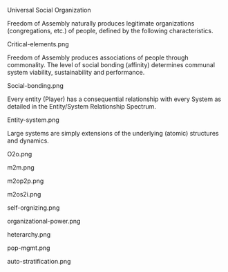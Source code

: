 Universal Social Organization

Freedom of Assembly naturally produces legitimate organizations
(congregations, etc.) of people, defined by the following
characteristics.

Critical-elements.png

Freedom of Assembly produces associations of people through commonality.
The level of social bonding (affinity) determines communal system
viability, sustainability and performance.

Social-bonding.png

Every entity (Player) has a consequential relationship with every System
as detailed in the Entity/System Relationship Spectrum.

Entity-system.png

Large systems are simply extensions of the underlying (atomic)
structures and dynamics.

O2o.png

m2m.png

m2op2p.png

m2os2i.png

self-orgnizing.png

organizational-power.png

heterarchy.png

pop-mgmt.png

auto-stratification.png

